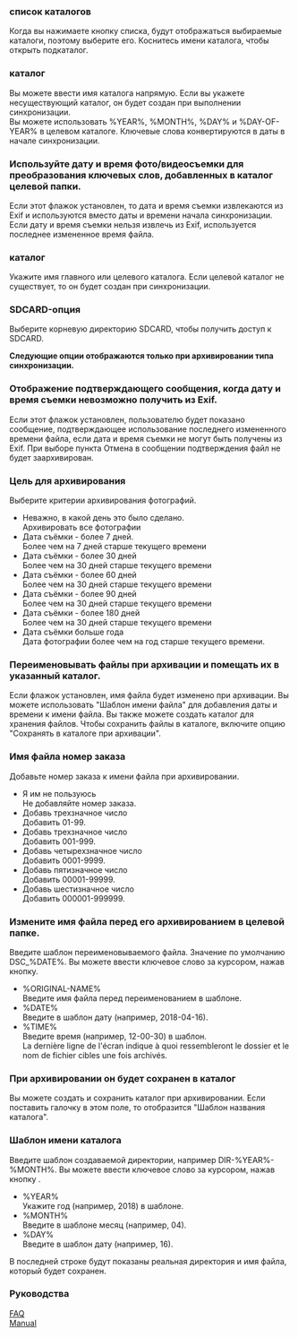 ### список каталогов<br>
Когда вы нажимаете кнопку списка, будут отображаться выбираемые каталоги, поэтому выберите его. Коснитесь имени каталога, чтобы открыть подкаталог.<br>

### каталог<br>
Вы можете ввести имя каталога напрямую. Если вы укажете несуществующий каталог, он будет создан при выполнении синхронизации.<br>
Вы можете использовать %YEAR%, %MONTH%, %DAY% и %DAY-OF-YEAR% в целевом каталоге. Ключевые слова конвертируются в даты в начале синхронизации.<br>

### Используйте дату и время фото/видеосъемки для преобразования ключевых слов, добавленных в каталог целевой папки.<br>
Если этот флажок установлен, то дата и время съемки извлекаются из Exif и используются вместо даты и времени начала синхронизации. Если дату и время съемки нельзя извлечь из Exif, используется последнее измененное время файла. <br>

### каталог<br>
Укажите имя главного или целевого каталога. Если целевой каталог не существует, то он будет создан при синхронизации. <br>

### SDCARD-опция<br>
Выберите корневую директорию SDCARD, чтобы получить доступ к SDCARD.<br>

**Следующие опции отображаются только при архивировании типа синхронизации.**<br>

### Отображение подтверждающего сообщения, когда дату и время съемки невозможно получить из Exif.<br>
Если этот флажок установлен, пользователю будет показано сообщение, подтверждающее использование последнего измененного времени файла, если дата и время съемки не могут быть получены из Exif. При выборе пункта Отмена в сообщении подтверждения файл не будет заархивирован. <br>

### Цель для архивирования<br>

Выберите критерии архивирования фотографий.<br>

- Неважно, в какой день это было сделано.<br>
Архивировать все фотографии<br>
- Дата съёмки - более 7 дней. <br>
Более чем на 7 дней старше текущего времени<br>
- Дата съёмки - более 30 дней<br>
Более чем на 30 дней старше текущего времени<br>
- Дата съёмки - более 60 дней<br>
Более чем на 30 дней старше текущего времени<br>
- Дата съёмки - более 90 дней<br>
Более чем на 30 дней старше текущего времени<br>
- Дата съёмки - более 180 дней<br>
Более чем на 30 дней старше текущего времени<br>
- Дата съёмки больше года<br>
Дата фотографии более чем на год старше текущего времени. <br>

### Переименовывать файлы при архивации и помещать их в указанный каталог.<br>

Если флажок установлен, имя файла будет изменено при архивации. Вы можете использовать "Шаблон имени файла" для добавления даты и времени к имени файла. Вы также можете создать каталог для хранения файлов. Чтобы сохранить файлы в каталоге, включите опцию "Сохранять в каталоге при архивации". <br>

### Имя файла номер заказа<br>

Добавьте номер заказа к имени файла при архивировании.<br>

- Я им не пользуюсь<br>
Не добавляйте номер заказа.<br>
- Добавь трехзначное число<br>
Добавить 01-99.<br>
- Добавь трехзначное число<br>
Добавить 001-999.<br>
- Добавь четырехзначное число<br>
Добавить 0001-9999.<br>
- Добавь пятизначное число<br>
Добавить 00001-99999.<br>
- Добавь шестизначное число<br>
Добавить 000001-999999. <br>

### Измените имя файла перед его архивированием в целевой папке. <br>

Введите шаблон переименовываемого файла. Значение по умолчанию DSC_%DATE%. Вы можете ввести ключевое слово за курсором, нажав кнопку.<br>

- %ORIGINAL-NAME%<br>
Введите имя файла перед переименованием в шаблоне.<br>
- %DATE%<br>
Введите в шаблон дату (например, 2018-04-16).<br>
- %TIME%<br>
Введите время (например, 12-00-30) в шаблон.<br>
 La dernière ligne de l'écran indique à quoi ressembleront le dossier et le nom de fichier cibles une fois archivés.<br>

### При архивировании он будет сохранен в каталог<br>

Вы можете создать и сохранить каталог при архивировании. Если поставить галочку в этом поле, то отобразится "Шаблон названия каталога". <br>

### Шаблон имени каталога<br>

Введите шаблон создаваемой директории, например DIR-%YEAR%-%MONTH%. Вы можете ввести ключевое слово за курсором, нажав кнопку .<br>

- %YEAR%<br>
Укажите год (например, 2018) в шаблоне.<br>
- %MONTH%<br>
Введите в шаблоне месяц (например, 04).<br>
- %DAY%<br>
Введите в шаблон дату (например, 16).<br>

В последней строке будут показаны реальная директория и имя файла, который будет сохранен.<br>

### Руководства<br>
[FAQ](https://sentaroh.github.io/Documents/SMBSync2/SMBSync2_FAQ_EN.htm)<br>
[Manual](https://sentaroh.github.io/Documents/SMBSync2/SMBSync2_Desc_EN.htm) <br>
